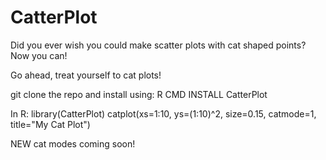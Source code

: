 # CatterPlot
Did you ever wish you could make scatter plots with cat shaped points?  Now you can!

Go ahead, treat yourself to cat plots!

git clone the repo and install using: R CMD INSTALL CatterPlot

In R:
library(CatterPlot)
catplot(xs=1:10, ys=(1:10)^2, size=0.15, catmode=1, title="My Cat Plot")

NEW cat modes coming soon!
